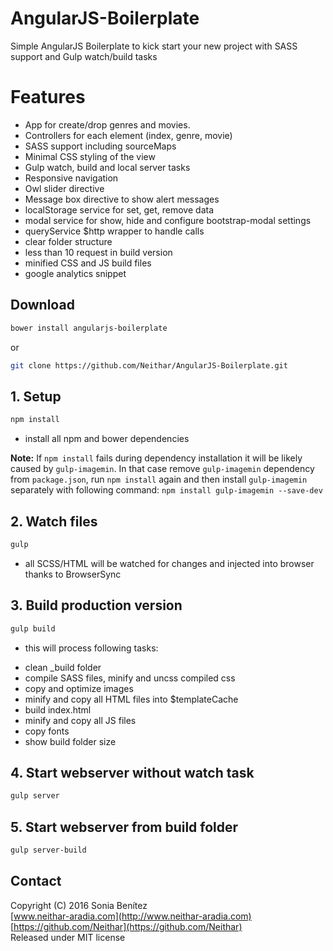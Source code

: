 # AngularJS-Boilerplate
Simple AngularJS Boilerplate to kick start your new project with SASS support and Gulp watch/build tasks

# Features
* App for create/drop genres and movies.
* Controllers for each element (index, genre, movie)
* SASS support including sourceMaps
* Minimal CSS styling of the view
* Gulp watch, build and local server tasks
* Responsive navigation
* Owl slider directive
* Message box directive to show alert messages
* localStorage service for set, get, remove data
* modal service for show, hide and configure bootstrap-modal settings
* queryService $http wrapper to handle calls
* clear folder structure
* less than 10 request in build version
* minified CSS and JS build files
* google analytics snippet

## Download
```bash
bower install angularjs-boilerplate
```

or

```bash
git clone https://github.com/Neithar/AngularJS-Boilerplate.git
```

## 1. Setup
```bash
npm install
```
- install all npm and bower dependencies

**Note:** If `npm install` fails during dependency installation it will be likely caused by `gulp-imagemin`. In that case remove `gulp-imagemin` dependency from `package.json`, run `npm install` again and then install `gulp-imagemin` separately with following command: `npm install gulp-imagemin --save-dev`

## 2. Watch files
```bash
gulp
```
- all SCSS/HTML will be watched for changes and injected into browser thanks to BrowserSync

## 3. Build production version
```bash
gulp build
```
- this will process following tasks:
* clean _build folder
* compile SASS files, minify and uncss compiled css
* copy and optimize images
* minify and copy all HTML files into $templateCache
* build index.html
* minify and copy all JS files
* copy fonts
* show build folder size

## 4. Start webserver without watch task
```bash
gulp server
```

## 5. Start webserver from build folder
```bash
gulp server-build
```

## Contact
Copyright (C) 2016 Sonia Benítez<br>
[www.neithar-aradia.com](http://www.neithar-aradia.com)<br>
[https://github.com/Neithar](https://github.com/Neithar)<br>
Released under MIT license



